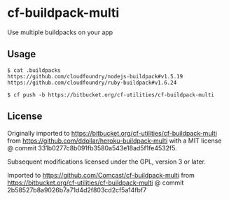 # cf-buildpack-multi

Use multiple buildpacks on your app

## Usage

    $ cat .buildpacks
    https://github.com/cloudfoundry/nodejs-buildpack#v1.5.19
    https://github.com/cloudfoundry/ruby-buildpack#v1.6.24

    $ cf push -b https://bitbucket.org/cf-utilities/cf-buildpack-multi

## License

Originally imported to https://bitbucket.org/cf-utilities/cf-buildpack-multi from https://github.com/ddollar/heroku-buildpack-multi with a MIT license @ commit 331b0277c8b091fb3580a543e18ad5f1fe4532f5.

Subsequent modifications licensed under the GPL, version 3 or later.

Imported to https://github.com/Comcast/cf-buildpack-multi from https://bitbucket.org/cf-utilities/cf-buildpack-multi @ commit 2b58527b8a9026b7a71d4d2f803cd2cf5a14fbf7
